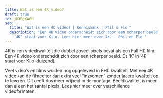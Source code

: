 ```yaml
---
title: Wat is een 4K video?
draft: true
id: jK3PgKA6H
seo:
  title: "Wat is een 4K video? | Kennisbank | Phil & Flo "
  description: "Een 4K video onderscheidt zich door een scherper beeld. De ‘K’ in
    ‘4K’ staat voor Kilo. Lees hier meer over 4K. | Phil en Flo "
---
```

4K is een videokwaliteit die dubbel zoveel pixels bevat als een Full HD film. Een 4K video onderscheidt zich door een scherper beeld. De ‘K’ in ‘4K’ staat voor Kilo (duizend). 

Veel video’s en films worden nog opgeleverd in FHD kwaliteit. Met een 4K video kan de filmeditor dan extra veel “inzoomen” zonder lagere kwaliteit op te leveren. Dit geeft dus meer vrijheid in de montage. Beeldkwaliteit is meer dan alleen het aantal pixels. Lees hier meer over verschillende videoformaten.